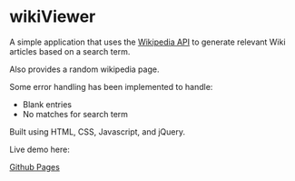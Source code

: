 # wikiViewer

A simple application that uses the [Wikipedia API](https://www.mediawiki.org/wiki/API:Main_page) to generate relevant Wiki articles based on a search term.

Also provides a random wikipedia page.

Some error handling has been implemented to handle:
* Blank entries
* No matches for search term

Built using HTML, CSS, Javascript, and jQuery.

Live demo here: 

[Github Pages](https://m-catha.github.io/wikiViewer/)
